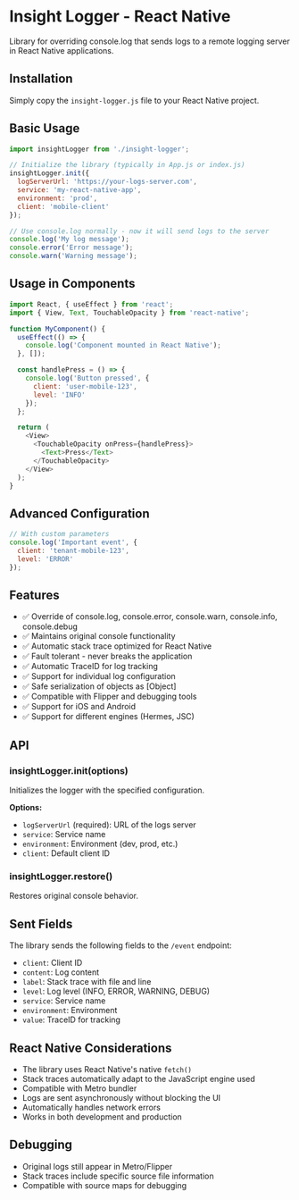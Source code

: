 # Insight Logger - React Native

Library for overriding console.log that sends logs to a remote logging server in React Native applications.

## Installation

Simply copy the `insight-logger.js` file to your React Native project.

## Basic Usage

```javascript
import insightLogger from './insight-logger';

// Initialize the library (typically in App.js or index.js)
insightLogger.init({
  logServerUrl: 'https://your-logs-server.com',
  service: 'my-react-native-app',
  environment: 'prod',
  client: 'mobile-client'
});

// Use console.log normally - now it will send logs to the server
console.log('My log message');
console.error('Error message');
console.warn('Warning message');
```

## Usage in Components

```javascript
import React, { useEffect } from 'react';
import { View, Text, TouchableOpacity } from 'react-native';

function MyComponent() {
  useEffect(() => {
    console.log('Component mounted in React Native');
  }, []);

  const handlePress = () => {
    console.log('Button pressed', { 
      client: 'user-mobile-123', 
      level: 'INFO' 
    });
  };

  return (
    <View>
      <TouchableOpacity onPress={handlePress}>
        <Text>Press</Text>
      </TouchableOpacity>
    </View>
  );
}
```

## Advanced Configuration

```javascript
// With custom parameters
console.log('Important event', { 
  client: 'tenant-mobile-123', 
  level: 'ERROR' 
});
```

## Features

- ✅ Override of console.log, console.error, console.warn, console.info, console.debug
- ✅ Maintains original console functionality
- ✅ Automatic stack trace optimized for React Native
- ✅ Fault tolerant - never breaks the application
- ✅ Automatic TraceID for log tracking
- ✅ Support for individual log configuration
- ✅ Safe serialization of objects as [Object]
- ✅ Compatible with Flipper and debugging tools
- ✅ Support for iOS and Android
- ✅ Support for different engines (Hermes, JSC)

## API

### insightLogger.init(options)

Initializes the logger with the specified configuration.

**Options:**
- `logServerUrl` (required): URL of the logs server
- `service`: Service name
- `environment`: Environment (dev, prod, etc.)
- `client`: Default client ID

### insightLogger.restore()

Restores original console behavior.

## Sent Fields

The library sends the following fields to the `/event` endpoint:

- `client`: Client ID
- `content`: Log content
- `label`: Stack trace with file and line
- `level`: Log level (INFO, ERROR, WARNING, DEBUG)
- `service`: Service name
- `environment`: Environment
- `value`: TraceID for tracking

## React Native Considerations

- The library uses React Native's native `fetch()`
- Stack traces automatically adapt to the JavaScript engine used
- Compatible with Metro bundler
- Logs are sent asynchronously without blocking the UI
- Automatically handles network errors
- Works in both development and production

## Debugging

- Original logs still appear in Metro/Flipper
- Stack traces include specific source file information
- Compatible with source maps for debugging

